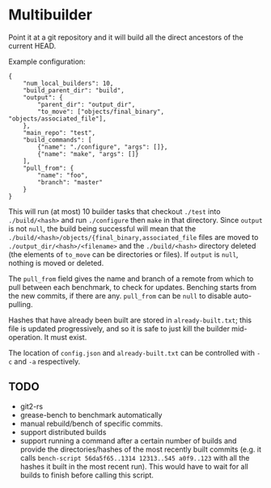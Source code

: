 # Multibuilder

Point it at a git repository and it will build all the direct
ancestors of the current HEAD.

Example configuration:

    {
        "num_local_builders": 10,
        "build_parent_dir": "build",
        "output": {
            "parent_dir": "output_dir",
            "to_move": ["objects/final_binary", "objects/associated_file"],
        },
        "main_repo": "test",
        "build_commands": [
            {"name": "./configure", "args": []},
            {"name": "make", "args": []}
        ],
        "pull_from": {
            "name": "foo",
            "branch": "master"
        }
    }

This will run (at most) 10 builder tasks that checkout `./test` into
`./build/<hash>` and run `./configure` then `make` in that
directory. Since `output` is not `null`, the build being successful
will mean that the
`./build/<hash>/objects/{final_binary,associated_file` files are moved
to `./output_dir/<hash>/<filename>` and the `./build/<hash>` directory
deleted (the elements of `to_move` can be directories or files). If
`output` is `null`, nothing is moved or deleted.

The `pull_from` field gives the name and branch of a remote from which
to pull between each benchmark, to check for updates. Benching starts
from the new commits, if there are any. `pull_from` can be `null` to
disable auto-pulling.

Hashes that have already been built are stored in `already-built.txt`;
this file is updated progressively, and so it is safe to just kill the
builder mid-operation. It must exist.

The location of `config.json` and `already-built.txt` can be
controlled with `-c` and `-a` respectively.

## TODO

- git2-rs
- grease-bench to benchmark automatically
- manual rebuild/bench of specific commits.
- support distributed builds
- support running a command after a certain number of builds and
  provide the directories/hashes of the most recently built commits
  (e.g. it calls `bench-script 56da5f65..1314 12313..545 a0f9..123`
  with all the hashes it built in the most recent run). This would
  have to wait for all builds to finish before calling this script.
